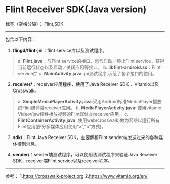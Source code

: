 # Flint Receiver SDK(Java version)

标签（空格分隔）： Flint,SDK

---
包含以下内容：

1. **flingd/flint-jni**：flint service库以及测试程序。
>a. **Flint.java**：与Flint service的接口，包含启动／停止Flint service，获得当前运行状态以及启动／关闭应用等接口。
>b. **libflint-android.so**：Flint service库
>c. **MainActivity.java**: jni测试程序,示范了各个接口的使用。

2. **receiver/**：receiver应用程序，使用了Java Receiver SDK ，Vitamio以及Crosswalk。
>a. **SimpleMediaPlayerActivity.java**:采用Android标准MediaPlayer播放的Flint媒体类receiver应用。
>b. **MediaPlayerActivity.java**: 使用vitamio VideoView控件播放视频的Flint媒体类receiver应用。
>c. **FlintContainerActivity.java**: 使用web(crosswalk)做为容器以运行所有Flint应用(部分多媒体应用使用"a","b"方式)。

3. **sdk/**：Flint Java Receiver SDK，主要解析Flint sender端发送过来的各种媒体控制消息。

4. **sender/**：sender端测试程序，可以使用该测试程序来验证Java Receiver SDK，receiver端Flint service以及receiver程序。

---
参考：
1.https://crosswalk-project.org
2.https://www.vitamio.org/en/




